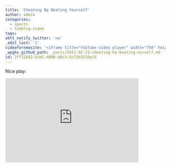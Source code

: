 ```yaml
---
title: 'Cheating By Beating Yourself'
author: admin
categories:
  - sports
  - tumblog-video
tags: 
aktt_notify_twitter: 'no'
_edit_last: '1'
videofornewsite: '<iframe title="YouTube video player" width="750" height="452" src="http://www.youtube.com/embed/UsEbf-o83fc?rel=0&amp;hd=1" frameborder="0" allowfullscreen></iframe>'
_wpghs_github_path: _posts/2011-02-23-cheating-by-beating-ourself.md
id: 2ff12642-b3d1-4808-b0c3-5c72b3510e29
---
```

<p>Nice play:</p>
<p><iframe title="YouTube video player" width="419" height="266" src="http://www.youtube.com/embed/UsEbf-o83fc?rel=0" frameborder="0" allowfullscreen></iframe></p>
<p><a href="http://www.youtube.com/watch?v=UsEbf-o83fc>Direct link to video</a></p>
